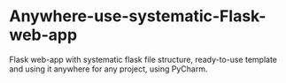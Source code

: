 # Anywhere-use-systematic-Flask-web-app
Flask web-app  with systematic flask file structure, ready-to-use template and using it anywhere for any project, using PyCharm.
